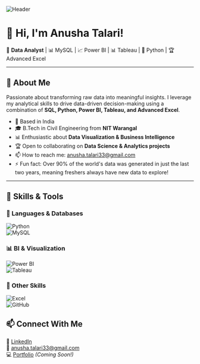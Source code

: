 



![Header](https://source.unsplash.com/1600x400/?technology,data)

# 👋 Hi, I'm Anusha Talari!  
🚀 **Data Analyst** | 📊 MySQL | 📈 Power BI | 📊 Tableau | 🐍 Python | 🏆 Advanced Excel  

---

## 🌟 About Me
Passionate about transforming raw data into meaningful insights. I leverage my analytical skills to drive data-driven decision-making using a combination of **SQL, Python, Power BI, Tableau, and Advanced Excel**.

- 📍 Based in India
- 🎓 B.Tech in Civil Engineering from **NIT Warangal**
- 📊 Enthusiastic about **Data Visualization & Business Intelligence**
- 🏆 Open to collaborating on **Data Science & Analytics projects**
- 📫 How to reach me: anusha.talari33@gmail.com
- ⚡ Fun fact: Over 90% of the world's data was generated in just the last two years, meaning freshers always have new data to explore!</p>

---

## 🔧 Skills & Tools

### 📌 Languages & Databases
![Python](https://img.shields.io/badge/-Python-3776AB?style=flat-square&logo=python&logoColor=white)  
![MySQL](https://img.shields.io/badge/-MySQL-4479A1?style=flat-square&logo=mysql&logoColor=white)  

### 📊 BI & Visualization
![Power BI](https://img.shields.io/badge/-Power%20BI-F2C811?style=flat-square&logo=power-bi&logoColor=black)  
![Tableau](https://img.shields.io/badge/-Tableau-E97627?style=flat-square&logo=tableau&logoColor=white)  


### 📜 Other Skills
![Excel](https://img.shields.io/badge/-Advanced%20Excel-217346?style=flat-square&logo=microsoft-excel&logoColor=white)  
![GitHub](https://img.shields.io/badge/-GitHub-181717?style=flat-square&logo=github&logoColor=white)  



## 📫 Connect With Me
🔗 [LinkedIn](https://www.linkedin.com/in/anusha-talari-274962281/)  
📧 anusha.talari33@gmail.com  
💻 [Portfolio](#) *(Coming Soon!)*  




